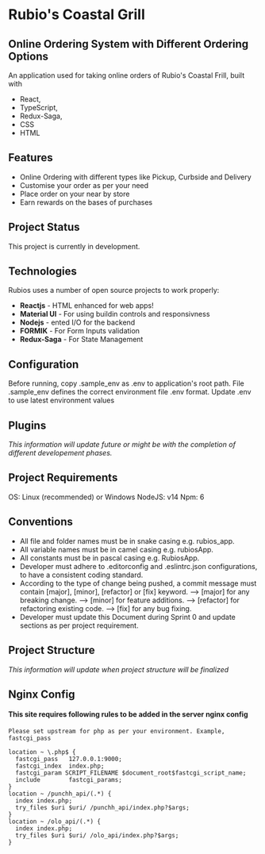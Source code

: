 # Rubio's Coastal Grill
## Online Ordering System with Different Ordering Options

An application used for taking online orders of Rubio's Coastal Frill, built with 
- React, 
- TypeScript,
- Redux-Saga, 
- CSS
- HTML

## Features

- Online Ordering with different types like Pickup, Curbside and Delivery
- Customise your order as per your need
- Place order on your near by store 
- Earn rewards on the bases of purchases

## Project Status

This project is currently in development.

## Technologies

Rubios uses a number of open source projects to work properly:

- **Reactjs** - HTML enhanced for web apps!
- **Material UI** - For using buildin controls and responsivness
- **Nodejs** - ented I/O for the backend
- **FORMIK** - For Form Inputs validation
- **Redux-Saga** - For State Management

## Configuration
Before running, copy .sample_env as .env to application's root path. File .sample_env defines the correct environment file .env format. Update .env to use latest environment values

## Plugins

_This information will update future or might be with the completion of different developement phases._

## Project Requirements
OS: Linux (recommended) or Windows
NodeJS: v14
Npm: 6

## Conventions
- All file and folder names must be in snake casing e.g. rubios_app.
- All variable names must be in camel casing e.g. rubiosApp.
- All constants must be in pascal casing e.g. RubiosApp.
- Developer must adhere to .editorconfig and .eslintrc.json configurations, to have a consistent coding standard.
- According to the type of change being pushed, a commit message must contain [major], [minor], [refactor] or [fix]
  keyword. --> [major] for any breaking change. --> [minor] for feature additions. --> [refactor] for refactoring
  existing code. --> [fix] for any bug fixing.
- Developer must update this Document during Sprint 0 and update sections as per project requirement.

## Project Structure

_This information will update when project structure will be finalized_

## Nginx Config

#### This site requires following rules to be added in the server nginx config

`Please set upstream for php as per your environment. Example, fastcgi_pass `

```
location ~ \.php$ {
  fastcgi_pass   127.0.0.1:9000;
  fastcgi_index  index.php;
  fastcgi_param SCRIPT_FILENAME $document_root$fastcgi_script_name;
  include        fastcgi_params;
}
location ~ /punchh_api/(.*) {
  index index.php;
  try_files $uri $uri/ /punchh_api/index.php?$args;
}
location ~ /olo_api/(.*) {
  index index.php;
  try_files $uri $uri/ /olo_api/index.php?$args;
}
```

